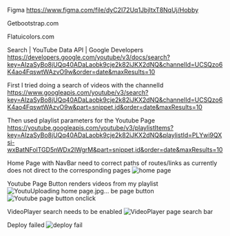 Figma https://www.figma.com/file/dyC2I72Uq1JbjItxT8NqUj/Hobby

Getbootstrap.com

Flatuicolors.com

Search  |  YouTube Data API  |  Google Developers 
https://developers.google.com/youtube/v3/docs/search?key=AIzaSyBo8jUQq40ADaLaobk9cje2k82iJKX2dNQ&channelId=UCSQzo6K4ao4FqswtWAzvO9w&order=date&maxResults=10

First I tried doing a search of videos with the channelId
https://www.googleapis.com/youtube/v3/search?key=AIzaSyBo8jUQq40ADaLaobk9cje2k82iJKX2dNQ&channelId=UCSQzo6K4ao4FqswtWAzvO9w&part=snippet,id&order=date&maxResults=10

Then used playlist parameters for the Youtube Page
https://youtube.googleapis.com/youtube/v3/playlistItems?key=AIzaSyBo8jUQq40ADaLaobk9cje2k82iJKX2dNQ&playlistId=PLYwi9QXsi-wxBatNFolTGD5nWDx2IWgrM&part=snippet,id&order=date&maxResults=10

Home Page with NavBar need to correct paths of routes/links as currently does not direct to the corresponding pages
![home page](https://user-images.githubusercontent.com/93734293/153029474-27abfee1-b1dd-44ae-bfd6-3aa2778421d3.jpg)

Youtube Page Button renders videos from my playlist
![Youtu![Uploading home page.jpg…]()
be page button](https://user-images.githubusercontent.com/93734293/153028176-ad9b8439-f3c8-42c1-98cd-2447c7c5abe2.jpg)
![Youtube page button onclick](https://user-images.githubusercontent.com/93734293/153028155-90f79f16-576c-4786-a7ac-c18099a0fe54.jpg)

VideoPlayer search needs to be enabled
![VideoPlayer page search bar ](https://user-images.githubusercontent.com/93734293/153029037-6e42623d-8d95-44b1-a14f-42fb8a94b1ce.jpg)

Deploy failed
![deploy fail](https://user-images.githubusercontent.com/93734293/153027991-cc84c42d-0a39-4ddf-87ff-a5b009ce2c4a.jpg)


